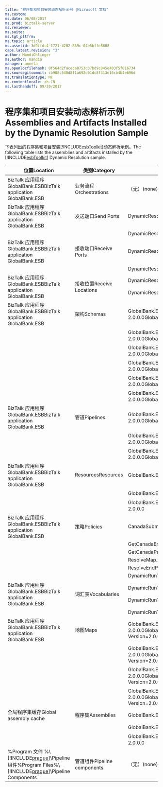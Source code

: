 ```yaml
---
title: "程序集和项目安装动态解析示例 |Microsoft 文档"
ms.custom: 
ms.date: 06/08/2017
ms.prod: biztalk-server
ms.reviewer: 
ms.suite: 
ms.tgt_pltfrm: 
ms.topic: article
ms.assetid: 3d9ffdc4-1721-4202-839c-04e5bffe8668
caps.latest.revision: "3"
author: MandiOhlinger
ms.author: mandia
manager: anneta
ms.openlocfilehash: 0f564d2faceca0753d37bd9c045e403f5f016734
ms.sourcegitcommit: cb908c540d8f1a692d01dc8f313e16cb4b4e696d
ms.translationtype: MT
ms.contentlocale: zh-CN
ms.lasthandoff: 09/20/2017
---
```

# <a name="assemblies-and-artifacts-installed-by-the-dynamic-resolution-sample"></a><span data-ttu-id="65b64-102">程序集和项目安装动态解析示例</span><span class="sxs-lookup"><span data-stu-id="65b64-102">Assemblies and Artifacts Installed by the Dynamic Resolution Sample</span></span>
<span data-ttu-id="65b64-103">下表列出的程序集和项目安装[!INCLUDE[esbToolkit](../includes/esbtoolkit-md.md)]动态解析示例。</span><span class="sxs-lookup"><span data-stu-id="65b64-103">The following table lists the assemblies and artifacts installed by the [!INCLUDE[esbToolkit](../includes/esbtoolkit-md.md)] Dynamic Resolution sample.</span></span>  
  
|<span data-ttu-id="65b64-104">位置</span><span class="sxs-lookup"><span data-stu-id="65b64-104">Location</span></span>|<span data-ttu-id="65b64-105">类别</span><span class="sxs-lookup"><span data-stu-id="65b64-105">Category</span></span>|<span data-ttu-id="65b64-106">名称和版本的组件</span><span class="sxs-lookup"><span data-stu-id="65b64-106">Name and version of the component</span></span>|  
|--------------|--------------|---------------------------------------|  
|<span data-ttu-id="65b64-107">BizTalk 应用程序 GlobalBank.ESB</span><span class="sxs-lookup"><span data-stu-id="65b64-107">BizTalk application GlobalBank.ESB</span></span>|<span data-ttu-id="65b64-108">业务流程</span><span class="sxs-lookup"><span data-stu-id="65b64-108">Orchestrations</span></span>|<span data-ttu-id="65b64-109">（无）</span><span class="sxs-lookup"><span data-stu-id="65b64-109">(none)</span></span>|  
|<span data-ttu-id="65b64-110">BizTalk 应用程序 GlobalBank.ESB</span><span class="sxs-lookup"><span data-stu-id="65b64-110">BizTalk application GlobalBank.ESB</span></span>|<span data-ttu-id="65b64-111">发送端口</span><span class="sxs-lookup"><span data-stu-id="65b64-111">Send Ports</span></span>|<span data-ttu-id="65b64-112">DynamicResolutionSolicitResp</span><span class="sxs-lookup"><span data-stu-id="65b64-112">DynamicResolutionSolicitResp</span></span>|  
|||<span data-ttu-id="65b64-113">DynamicResolutionOneWay</span><span class="sxs-lookup"><span data-stu-id="65b64-113">DynamicResolutionOneWay</span></span>|  
|<span data-ttu-id="65b64-114">BizTalk 应用程序 GlobalBank.ESB</span><span class="sxs-lookup"><span data-stu-id="65b64-114">BizTalk application GlobalBank.ESB</span></span>|<span data-ttu-id="65b64-115">接收端口</span><span class="sxs-lookup"><span data-stu-id="65b64-115">Receive Ports</span></span>|<span data-ttu-id="65b64-116">DynamicResolutionReqResp</span><span class="sxs-lookup"><span data-stu-id="65b64-116">DynamicResolutionReqResp</span></span>|  
|||<span data-ttu-id="65b64-117">DynamicResolution</span><span class="sxs-lookup"><span data-stu-id="65b64-117">DynamicResolution</span></span>|  
|<span data-ttu-id="65b64-118">BizTalk 应用程序 GlobalBank.ESB</span><span class="sxs-lookup"><span data-stu-id="65b64-118">BizTalk application GlobalBank.ESB</span></span>|<span data-ttu-id="65b64-119">接收位置</span><span class="sxs-lookup"><span data-stu-id="65b64-119">Receive Locations</span></span>|<span data-ttu-id="65b64-120">DynamicResolutionReqResp_SOAP</span><span class="sxs-lookup"><span data-stu-id="65b64-120">DynamicResolutionReqResp_SOAP</span></span><br /><br /> <span data-ttu-id="65b64-121">DynamicResolution_FILE</span><span class="sxs-lookup"><span data-stu-id="65b64-121">DynamicResolution_FILE</span></span>|  
|<span data-ttu-id="65b64-122">BizTalk 应用程序 GlobalBank.ESB</span><span class="sxs-lookup"><span data-stu-id="65b64-122">BizTalk application GlobalBank.ESB</span></span>|<span data-ttu-id="65b64-123">架构</span><span class="sxs-lookup"><span data-stu-id="65b64-123">Schemas</span></span>|<span data-ttu-id="65b64-124">GlobalBank.ESB.DynamicResolution.Schemas.CNPurchaseOrderResponse 版本 2.0.0.0</span><span class="sxs-lookup"><span data-stu-id="65b64-124">GlobalBank.ESB.DynamicResolution.Schemas.CNPurchaseOrderResponse Version 2.0.0.0</span></span>|  
|||<span data-ttu-id="65b64-125">GlobalBank.ESB.DynamicResolution.Schemas.NAOrderDoc 版本 2.0.0.0</span><span class="sxs-lookup"><span data-stu-id="65b64-125">GlobalBank.ESB.DynamicResolution.Schemas.NAOrderDoc Version 2.0.0.0</span></span>|  
|||<span data-ttu-id="65b64-126">GlobalBank.ESB.DynamicResolution.Schemas.NAOrderResponse 版本 2.0.0.0</span><span class="sxs-lookup"><span data-stu-id="65b64-126">GlobalBank.ESB.DynamicResolution.Schemas.NAOrderResponse Version 2.0.0.0</span></span>|  
|||<span data-ttu-id="65b64-127">GlobalBank.ESB.DynamicResolution.Schemas.CNOrderDoc 版本 2.0.0.0</span><span class="sxs-lookup"><span data-stu-id="65b64-127">GlobalBank.ESB.DynamicResolution.Schemas.CNOrderDoc Version 2.0.0.0</span></span>|  
|||<span data-ttu-id="65b64-128">GlobalBank.ESB.DynamicResolution.Schemas.CNOrderResponse 版本 2.0.0.0</span><span class="sxs-lookup"><span data-stu-id="65b64-128">GlobalBank.ESB.DynamicResolution.Schemas.CNOrderResponse Version 2.0.0.0</span></span>|  
|||<span data-ttu-id="65b64-129">GlobalBank.ESB.DynamicResolution.Schemas.CNPurchaseOrderDoc 版本 2.0.0.0</span><span class="sxs-lookup"><span data-stu-id="65b64-129">GlobalBank.ESB.DynamicResolution.Schemas.CNPurchaseOrderDoc Version 2.0.0.0</span></span>|  
|<span data-ttu-id="65b64-130">BizTalk 应用程序 GlobalBank.ESB</span><span class="sxs-lookup"><span data-stu-id="65b64-130">BizTalk application GlobalBank.ESB</span></span>|<span data-ttu-id="65b64-131">管道</span><span class="sxs-lookup"><span data-stu-id="65b64-131">Pipelines</span></span>|<span data-ttu-id="65b64-132">GlobalBank.ESB.DynamicResolution.Pipelines.ESBReceiveSendXMLXML 版本 2.0.0.0</span><span class="sxs-lookup"><span data-stu-id="65b64-132">GlobalBank.ESB.DynamicResolution.Pipelines.ESBReceiveSendXMLXML Version 2.0.0.0</span></span>|  
|||<span data-ttu-id="65b64-133">GlobalBank.ESB.DynamicResolution.Pipelines.ESBReceiveXML 版本 2.0.0.0</span><span class="sxs-lookup"><span data-stu-id="65b64-133">GlobalBank.ESB.DynamicResolution.Pipelines.ESBReceiveXML Version 2.0.0.0</span></span>|  
|||<span data-ttu-id="65b64-134">GlobalBank.ESB.DynamicResolution.Pipelines.ESBPassThrough 版本 2.0.0.0</span><span class="sxs-lookup"><span data-stu-id="65b64-134">GlobalBank.ESB.DynamicResolution.Pipelines.ESBPassThrough Version 2.0.0.0</span></span>|  
|<span data-ttu-id="65b64-135">BizTalk 应用程序 GlobalBank.ESB</span><span class="sxs-lookup"><span data-stu-id="65b64-135">BizTalk application GlobalBank.ESB</span></span>|<span data-ttu-id="65b64-136">Resources</span><span class="sxs-lookup"><span data-stu-id="65b64-136">Resources</span></span>|<span data-ttu-id="65b64-137">GlobalBank.ESB.DynamicResolution.Pipelines 版本 2.0.0.0</span><span class="sxs-lookup"><span data-stu-id="65b64-137">GlobalBank.ESB.DynamicResolution.Pipelines Version 2.0.0.0</span></span>|  
|||<span data-ttu-id="65b64-138">GlobalBank.ESB.DynamicResolution.Schemas 版本 2.0.0.0</span><span class="sxs-lookup"><span data-stu-id="65b64-138">GlobalBank.ESB.DynamicResolution.Schemas Version 2.0.0.0</span></span>|  
|||<span data-ttu-id="65b64-139">GlobalBank.ESB.DynamicResolution.Transforms 版本 2.0.0.0</span><span class="sxs-lookup"><span data-stu-id="65b64-139">GlobalBank.ESB.DynamicResolution.Transforms Version 2.0.0.0</span></span>|  
|<span data-ttu-id="65b64-140">BizTalk 应用程序 GlobalBank.ESB</span><span class="sxs-lookup"><span data-stu-id="65b64-140">BizTalk application GlobalBank.ESB</span></span>|<span data-ttu-id="65b64-141">策略</span><span class="sxs-lookup"><span data-stu-id="65b64-141">Policies</span></span>|<span data-ttu-id="65b64-142">CanadaSubmitOrderMaps.xml</span><span class="sxs-lookup"><span data-stu-id="65b64-142">CanadaSubmitOrderMaps.xml</span></span>|  
|||<span data-ttu-id="65b64-143">GetCanadaEndPoint.xml</span><span class="sxs-lookup"><span data-stu-id="65b64-143">GetCanadaEndPoint.xml</span></span>|  
|||<span data-ttu-id="65b64-144">GetCanadaPurchaseEndPoint.xml</span><span class="sxs-lookup"><span data-stu-id="65b64-144">GetCanadaPurchaseEndPoint.xml</span></span>|  
|||<span data-ttu-id="65b64-145">ResolveMap.xml</span><span class="sxs-lookup"><span data-stu-id="65b64-145">ResolveMap.xml</span></span>|  
|||<span data-ttu-id="65b64-146">ResolveEndPoint.xml</span><span class="sxs-lookup"><span data-stu-id="65b64-146">ResolveEndPoint.xml</span></span>|  
|<span data-ttu-id="65b64-147">BizTalk 应用程序 GlobalBank.ESB</span><span class="sxs-lookup"><span data-stu-id="65b64-147">BizTalk application GlobalBank.ESB</span></span>|<span data-ttu-id="65b64-148">词汇表</span><span class="sxs-lookup"><span data-stu-id="65b64-148">Vocabularies</span></span>|<span data-ttu-id="65b64-149">DynamicRunTimeDocSpecs.xml</span><span class="sxs-lookup"><span data-stu-id="65b64-149">DynamicRunTimeDocSpecs.xml</span></span><br /><br /> <span data-ttu-id="65b64-150">DynamicRunTimeEndPoints.xml</span><span class="sxs-lookup"><span data-stu-id="65b64-150">DynamicRunTimeEndPoints.xml</span></span><br /><br /> <span data-ttu-id="65b64-151">DynamicRunTimeMapTypes.xml</span><span class="sxs-lookup"><span data-stu-id="65b64-151">DynamicRunTimeMapTypes.xml</span></span><br /><br /> <span data-ttu-id="65b64-152">DynamicRunTimeServiceActions.xml</span><span class="sxs-lookup"><span data-stu-id="65b64-152">DynamicRunTimeServiceActions.xml</span></span>|  
|<span data-ttu-id="65b64-153">BizTalk 应用程序 GlobalBank.ESB</span><span class="sxs-lookup"><span data-stu-id="65b64-153">BizTalk application GlobalBank.ESB</span></span>|<span data-ttu-id="65b64-154">地图</span><span class="sxs-lookup"><span data-stu-id="65b64-154">Maps</span></span>|<span data-ttu-id="65b64-155">GlobalBank.ESB.DynamicResolution.Transforms.SubmitPurchaseOrderResponseCN_To_SubmitOrderResponseNA 版本 = 2.0.0.0</span><span class="sxs-lookup"><span data-stu-id="65b64-155">GlobalBank.ESB.DynamicResolution.Transforms.SubmitPurchaseOrderResponseCN_To_SubmitOrderResponseNA Version=2.0.0.0</span></span>|  
|||<span data-ttu-id="65b64-156">GlobalBank.ESB.DynamicResolution.Transforms.SubmitOrderRequestNA_To_SubmitOrderRequestCN 版本 = 2.0.0.0</span><span class="sxs-lookup"><span data-stu-id="65b64-156">GlobalBank.ESB.DynamicResolution.Transforms.SubmitOrderRequestNA_To_SubmitOrderRequestCN Version=2.0.0.0</span></span>|  
|||<span data-ttu-id="65b64-157">GlobalBank.ESB.DynamicResolution.Transforms.SubmitOrderRequestNA_To_SubmitPurchaseOrderRequestCN 版本 = 2.0.0.0</span><span class="sxs-lookup"><span data-stu-id="65b64-157">GlobalBank.ESB.DynamicResolution.Transforms.SubmitOrderRequestNA_To_SubmitPurchaseOrderRequestCN Version=2.0.0.0</span></span>|  
|||<span data-ttu-id="65b64-158">GlobalBank.ESB.DynamicResolution.Transforms.SubmitOrderResponseCN_To_SubmitOrderResponseNA 版本 = 2.0.0.0</span><span class="sxs-lookup"><span data-stu-id="65b64-158">GlobalBank.ESB.DynamicResolution.Transforms.SubmitOrderResponseCN_To_SubmitOrderResponseNA Version=2.0.0.0</span></span>|  
|<span data-ttu-id="65b64-159">全局程序集缓存</span><span class="sxs-lookup"><span data-stu-id="65b64-159">Global assembly cache</span></span>|<span data-ttu-id="65b64-160">程序集</span><span class="sxs-lookup"><span data-stu-id="65b64-160">Assemblies</span></span>|<span data-ttu-id="65b64-161">GlobalBank.ESB.DynamicResolution.Pipelines 版本 2.0.0.0</span><span class="sxs-lookup"><span data-stu-id="65b64-161">GlobalBank.ESB.DynamicResolution.Pipelines Version 2.0.0.0</span></span>|  
|||<span data-ttu-id="65b64-162">GlobalBank.ESB.DynamicResolution.Schemas 版本 2.0.0.0</span><span class="sxs-lookup"><span data-stu-id="65b64-162">GlobalBank.ESB.DynamicResolution.Schemas Version 2.0.0.0</span></span>|  
|||<span data-ttu-id="65b64-163">GlobalBank.ESB.DynamicResolution.Transforms 版本 2.0.0.0</span><span class="sxs-lookup"><span data-stu-id="65b64-163">GlobalBank.ESB.DynamicResolution.Transforms Version 2.0.0.0</span></span>|  
|<span data-ttu-id="65b64-164">%Program 文件 %\\[!INCLUDE[prague](../includes/prague-md.md)]\Pipeline 组件</span><span class="sxs-lookup"><span data-stu-id="65b64-164">%Program Files%\\[!INCLUDE[prague](../includes/prague-md.md)]\Pipeline Components</span></span>|<span data-ttu-id="65b64-165">管道组件</span><span class="sxs-lookup"><span data-stu-id="65b64-165">Pipeline components</span></span>|<span data-ttu-id="65b64-166">（无）</span><span class="sxs-lookup"><span data-stu-id="65b64-166">(none)</span></span>|